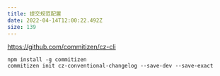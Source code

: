 ```yaml
---
title: 提交规范配置
date: 2022-04-14T12:00:22.492Z
size: 139
---
```

https://github.com/commitizen/cz-cli

```
npm install -g commitizen
commitizen init cz-conventional-changelog --save-dev --save-exact
```


